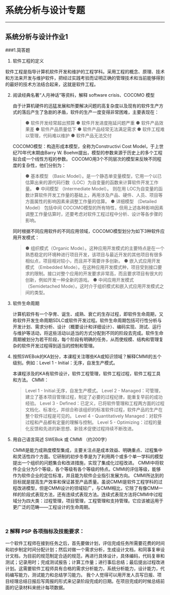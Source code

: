 # 系统分析与设计专题

-------------------



## 系统分析与设计作业1



###1.简答题

 1. 软件工程的定义

  软件工程是指导计算机软件开发和维护的工程学科。采用工程的概念、原理、技术和方法来开发与维护软件，把经过实践考验而证明正确的管理技术和当前能够得到的最好的技术方法结合起来，这就是软件工程。

 2. 阅读经典名著“人月神话”等资料，解释 software crisis、COCOMO 模型

    由于计算机硬件的迅猛发展和所要解决问题的高复杂度以及现有的软件生产方式的落后产生了急剧的矛盾，软件的生产一度变得非常困难，主要表现在：

    > ● 软件开发经常超出预算
    > ● 软件开发进度拖延问题严重
    > ● 软件产品效果差
    > ● 软件产品质量低下
    > ● 软件产品经常无法满足需求
    > ● 软件工程难以管理，代码难以维护
    > ● 软件产品无法交付

    COCOMO模型：构造形成本模型，全称为Constructivi Cost Model，于上世纪70年代末期由Barry W. Boehm提出，模型的参数来源于历史上的多个工程拟合成一个线性方程的参数。
    COCOMO用3个不同层次的模型来反映不同程度的复杂性，他们分别为：
        

    > ● 基本模型 （Basic Model）。是一个静态单变量模型，它用一个以已估算出来的源代码行数（LOC）为自变量的函数来计算软件开发工作量。
    > ● 中间模型 （Intermediate Model）。 则在用 LOC为自变量的函数计算软件开发工作量的基础上，再用涉及产品、硬件、人员、项目等方面属性的影响因素来调整工作量的估算。
    > ● 详细模型 （Detailed Model） 包括中间 COCOMO模型的所有特性，但用上述各种影响因素调整工作量估算时，还要考虑对软件工程过程中分析、设计等各步骤的影响。
    

    同时根据不同应用软件的不同应用领域，COCOMO模型划分为如下3种软件应用开发模式：

    > ● 组织模式（Organic Mode）。这种应用开发模式的主要特点是在一个熟悉稳定的环境种进行项目开发，该项目与最近开发的其他项目有很多相似点，项目相对较小，而且并不需要许多创新。
    > ● 嵌入式应用开发模式 （Embedded Mode）。在这种应用开发模式种，项目受到接口要求的限制。接口对整个应用的开发要求非常高，而且要求项目有很大的创新，例如开发一种全新的游戏。
    > ● 中间应用开发模式 （Semidetached Mode）。这时介于组织模式和嵌入式应用开发模式之间的类型。

 3. 软件生命周期

    计算机软件有一个孕育、诞生、成熟、衰亡的生存过程，即软件生命周期，又称软件开发生命周期SDLC或软件开发过程。软件生命周期包括可行性分析与开发计划、需求分析、设计（概要设计和详细设计）、编码实现、测试、运行与维护等活动，将这些活动以适当的方式分配到不同的阶段去完成。软件生命周期被划分为若干阶段，每个阶段有明确的任务，从而使规模、结构和管理复杂的软件开发过程得到适当的控制和管理。

 4. 按照SWEBok的KA划分，本课程关注哪些KA或知识领域？解释CMMI的五个级别。例如：Level 1 - Initial：无序，自发生产模式。

    本课程涉及的KA有软件设计，软件工程管理，软件工程过程，软件工程工具和方法。
        CMMI：
        

    > Level 1 - Initial:无序，自发生产模式。
    > Level 2 - Managed：可管理，建立了基本项目管理过程，制定了必要的过程纪律，能重复早前的成功经验。
    > Level 3 - Defined：已定义，已将软件管理和工程两方面的过程文档化、标准化，并综合称该组织的标准软件过程，软件产品的生产在整个软件过程是可见的。
    > Level 4 - Quantitatively Managed：对软件过程和产品都有定量的理解与控制。
    > Level 5 - Optimizing：过程的量化反馈和先进的新思想、新技术促使过程持续不断改进。




 5. 用自己语言简述 SWEBok 或 CMMI （约200字）

    CMMI是能力成熟度模型集成，主要关注点是成本效益、明确重点、过程集中和灵活性四个方面。它研制的初步冬季是为了利用两个或多个单一学科的模型提出一个组织的问题集合和改进措施，实现了集成化过程改进。
    CMMI中将软件企业分为5个等级，各个等级有各个等级的特点。CMMI的评估等级，能够作为软件企业的定位标准，并且能为软件企业指引发展方向。
    CMMI所达到的目标就是提高生产效率和保证甚至产品质量。虽说CMMI是软件工程学科的过程改进模型，但是CMMI设计的领域较广，与CMM相比，它除了有像CMM一样的阶段式表现方法，还有连续式表现方法。连续式表现方法将CMMI中过程域分为四大类：过程管理，项目管理，工程管理和支持管理。它应该被运用于更广泛的范畴——工程设计的生命周期。

    ​

### 2 解释 PSP 各项指标及技能要求：

一个软件工程师在接到任务之后，首先要做计划，评估完成任务所需要花费的时间和初步制定时间分配计划；然后对做一个需求分析，生成设计文档，和同事复审设计文档，为目前的规范制定合适的规范，再进行具体设计，具体编码，代码复审和测试；记录用时；完成测试报告；计算工作量；进行事后总结；最后提出过程改进计划。这需要软件工程师具有合格的需求分析能力，系统分析能力，设计能力，代码编写能力，测试能力和总结学习能力。
我个人觉得可以用开发人员写日报、项目经理总结日报后写周报的形式来记录阶段完成的日期。在项目完成的时候总结前面的记录材料来统计每项数据。
